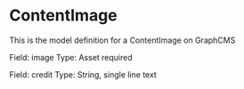 # ContentImage

This is the model definition for a ContentImage on GraphCMS

Field: image
Type: Asset
required

Field: credit
Type: String, single line text

